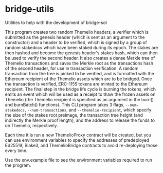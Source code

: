 # bridge-utils
Utilities to help with the development of bridge-sol

This program creates two random Themelio headers, a verifier which is submitted as the genesis
header (which is sent as an argument to the constructor) and a header to be verified, which is
signed by a group of random stakedocs which have been staked during its epoch. The stakes are then
hashed and become the genesis header's stakes hash, which can then be used to verify the second
header. It also creates a dense Merkle tree of Themelio transactions and saves the Merkle root as
the transactions hash of the second header, for use in transaction verification. A random
transaction from the tree is picked to be verified, and is formatted with the Ethereum recipient of
the Themelio assets which are to be bridged. Once the transaction is verified, ERC-1155 tokens are
minted to the Ethereum recipient. The final step in the bridge life cycle is burning the tokens,
which emits an event which will be used as a receipt to thaw the frozen assets on Themelio (the
Themelio recipient is specified as an argument in the burn() and burnBatch() functions). This CLI
program takes 3 flags, `--num-stakedocs`, `--num-transactions`, and `--themelio-recipient`,
which specify the size of the stakes root preimage, the transaction tree height (and indirectly the
Merkle proof length), and the address to release the funds to on Themelio, respectively.

Each time it is run a new ThemelioProxy contract will be created, but you can use environment
variables to specify the addresses of predeployed Ed25519, Blake3, and ThemelioBridge contracts
to avoid re-deploying those every time.

Use the env.example file to see the environment variables required to run the program.